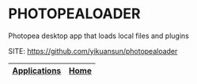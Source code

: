 # PHOTOPEALOADER

 Photopea desktop app that loads local files and plugins

 SITE: https://github.com/yikuansun/photopealoader

 | [Applications](https://portable-linux-apps.github.io/apps.html) | [Home](https://portable-linux-apps.github.io)
 | --- | --- |
